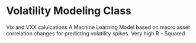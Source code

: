 # Volatility Modeling Class
Vix and VXX calulcations
A Machine Learning Model based on macro asset correlation changes for predicting volatility spikes. Very high R - Squared.

